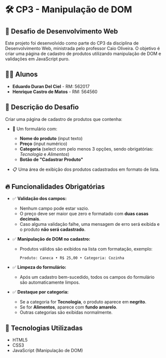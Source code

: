 # 🛠️ CP3 - Manipulação de DOM

## 🚀 Desafio de Desenvolvimento Web

Este projeto foi desenvolvido como parte do CP3 da disciplina de Desenvolvimento Web, ministrada pelo professor Caio Oliveira. O objetivo é criar uma página de cadastro de produtos utilizando manipulação de DOM e validações em JavaScript puro.

## 👨‍💻 Alunos

-   **Eduardo Duran Del Ciel** - RM: 562017
-   **Henrique Castro de Matos** - RM: 564560

## 📜 Descrição do Desafio

Criar uma página de cadastro de produtos que contenha:

-   📝 Um formulário com:

    -   **Nome do produto** (input texto)
    -   **Preço** (input numérico)
    -   **Categoria** (select com pelo menos 3 opções, sendo obrigatórias: _Tecnologia_ e _Alimentos_)
    -   **Botão de "Cadastrar Produto"**

-   📋 Uma área de exibição dos produtos cadastrados em formato de lista.

## 🔥 Funcionalidades Obrigatórias

-   ✅ **Validação dos campos:**

    -   Nenhum campo pode estar vazio.
    -   O preço deve ser maior que zero e formatado com **duas casas decimais**.
    -   Caso alguma validação falhe, uma mensagem de erro será exibida e o produto **não será cadastrado**.

-   ✅ **Manipulação de DOM no cadastro:**

    -   Produtos válidos são exibidos na lista com formatação, exemplo:

        ```
        Produto: Caneca • R$ 25,00 • Categoria: Cozinha
        ```

-   ✅ **Limpeza do formulário:**

    -   Após um cadastro bem-sucedido, todos os campos do formulário são automaticamente limpos.

-   ✅ **Destaque por categoria:**

    -   Se a categoria for **Tecnologia**, o produto aparece em **negrito**.
    -   Se for **Alimentos**, aparece com **fundo amarelo**.
    -   Outras categorias são exibidas normalmente.

## 🎯 Tecnologias Utilizadas

-   HTML5
-   CSS3
-   JavaScript (Manipulação de DOM)
